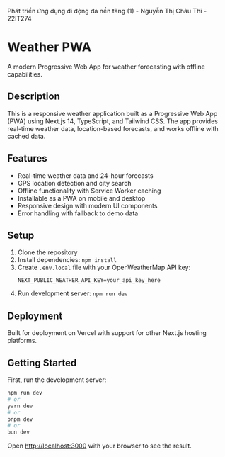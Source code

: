 Phát triển ứng dụng di động đa nền tảng (1) - Nguyễn Thị Châu Thi - 22IT274
# Weather PWA

A modern Progressive Web App for weather forecasting with offline capabilities.

## Description

This is a responsive weather application built as a Progressive Web App (PWA) using Next.js 14, TypeScript, and Tailwind CSS. The app provides real-time weather data, location-based forecasts, and works offline with cached data.

## Features

- Real-time weather data and 24-hour forecasts
- GPS location detection and city search
- Offline functionality with Service Worker caching
- Installable as a PWA on mobile and desktop
- Responsive design with modern UI components
- Error handling with fallback to demo data

## Setup

1. Clone the repository
2. Install dependencies: `npm install`
3. Create `.env.local` file with your OpenWeatherMap API key:
   ```
   NEXT_PUBLIC_WEATHER_API_KEY=your_api_key_here
   ```
4. Run development server: `npm run dev`

## Deployment

Built for deployment on Vercel with support for other Next.js hosting platforms.

## Getting Started

First, run the development server:

```bash
npm run dev
# or
yarn dev
# or
pnpm dev
# or
bun dev
```

Open [http://localhost:3000](http://localhost:3000) with your browser to see the result.
